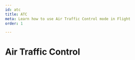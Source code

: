 ```yaml
---
id: atc
title: ATC
meta: Learn how to use Air Traffic Control mode in Flight
order: 1

---
```


# Air Traffic Control